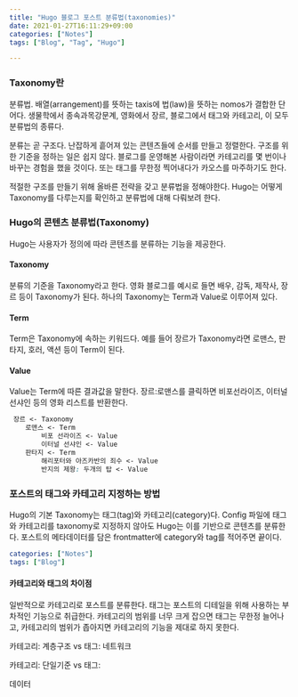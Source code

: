 ```yaml
---
title: "Hugo 블로그 포스트 분류법(taxonomies)"
date: 2021-01-27T16:11:29+09:00
categories: ["Notes"]
tags: ["Blog", "Tag", "Hugo"]

---
```


### Taxonomy란

분류법.
배열(arrangement)를 뜻하는 taxis에 법(law)을 뜻하는 nomos가 결합한 단어다.
생물학에서 종속과목강문계, 영화에서 장르, 블로그에서 태그와 카테고리, 이 모두 분류법의 종류다.

분류는 곧 구조다.
난잡하게 흩어져 있는 콘텐츠들에 순서를 만들고 정렬한다.
구조를 위한 기준을 정하는 일은 쉽지 않다.
블로그를 운영해본 사람이라면 카테고리를 몇 번이나 바꾸는 경험을 했을 것이다. 또는 태그를 무한정 찍어내다가 카오스를 마주하기도 한다.

적절한 구조를 만들기 위해 올바른 전략을 갖고 분류법을 정해야한다.
Hugo는 어떻게 Taxonomy를 다루는지를 확인하고 분류법에 대해 다뤄보려 한다.

### Hugo의 콘텐츠 분류법(Taxonomy)

Hugo는 사용자가 정의에 따라 콘텐츠를 분류하는 기능을 제공한다.


#### Taxonomy

분류의 기준을 Taxonomy라고 한다.
영화 블로그를 예시로 들면 배우, 감독, 제작사, 장르 등이 Taxonomy가 된다.
하나의 Taxonomy는 Term과 Value로 이루어져 있다.

#### Term

Term은 Taxonomy에 속하는 키워드다.
예를 들어 장르가 Taxonomy라면 로맨스, 판타지, 호러, 액션 등이 Term이 된다.

#### Value

Value는 Term에 따른 결과값을 말한다.
장르:로맨스를 클릭하면 비포선라이즈, 이터널 선샤인 등의 영화 리스트를 반환한다.

```css
 장르 <- Taxonomy
 	로맨스 <- Term
 		비포 선라이즈 <- Value
 		이터널 선샤인 <- Value
 	판타지 <- Term
 		해리포터와 아즈카반의 죄수 <- Value
 		반지의 제왕: 두개의 탑 <- Value
```



### 포스트의 태그와 카테고리 지정하는 방법

Hugo의 기본 Taxonomy는 태그(tag)와 카테고리(category)다.
Config 파일에 태그와 카테고리를 taxonomy로 지정하지 않아도 Hugo는 이를 기반으로 콘텐츠를 분류한다.
포스트의 메타데이터를 담은 frontmatter에 category와 tag를 적어주면 끝이다.

```yaml
categories: ["Notes"]
tags: ["Blog"]
```

#### 카테고리와 태그의 차이점

일반적으로 카테고리로 포스트를 분류한다.
태그는 포스트의 디테일을 위해 사용하는 부차적인 기능으로 취급한다.
카테고리의 범위를 너무 크게 잡으면 태그는 무한정 늘어나고, 카테고리의 범위가 좁아지면 카테고리의 기능을 제대로 하지 못한다.

카테고리: 계층구조 vs 태그: 네트워크

카테고리: 단일기준 vs 태그: 

데이터 


